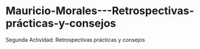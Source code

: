 # Mauricio-Morales---Retrospectivas-prácticas-y-consejos
Segunda Actividad: Retrospectivas prácticas y consejos
